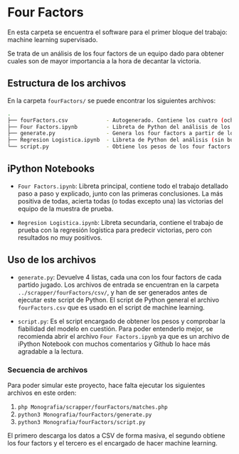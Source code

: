 # Four Factors

En esta carpeta se encuentra el software para el primer bloque del trabajo: machine learning supervisado.  

Se trata de un análisis de los four factors de un equipo dado para obtener cuales son de mayor importancia a la hora de decantar la victoria.

## Estructura de los archivos

En la carpeta `fourFactors/` se puede encontrar los siguientes archivos:

```bash
.
├── fourFactors.csv            - Autogenerado. Contiene los cuatro (ocho en realidad) factores de cada partido.
├── Four Factors.ipynb         - Libreta de Python del análisis de los Four Factors para predecir victorias.
├── generate.py                - Genera los four factors a partir de los datos CSV dados
├── Regresion Logistica.ipynb  - Libreta de Python del análisis (sin buenas conclusiones) de la regresión logística para predecir victorias.
└── script.py                  - Obtiene los pesos de los four factors
```

## iPython Notebooks

- `Four Factors.ipynb`: Libreta principal, contiene todo el trabajo detallado paso a paso y explicado, junto con las primeras conclusiones. La más positiva de todas, acierta todas (o todas excepto una) las victorias del equipo de la muestra de prueba.

- `Regresion Logistica.ipynb`: Libreta secundaria, contiene el trabajo de prueba con la regresión logística para predecir victorias, pero con resultados no muy positivos.

## Uso de los archivos

- `generate.py`: Devuelve 4 listas, cada una con los four factors de cada partido jugado. Los archivos de entrada se encuentran en la carpeta `../scrapper/fourFactors/csv/`, y han de ser generados antes de ejecutar este script de Python. El script de Python general el archivo `fourFactors.csv` que es usado en el script de machine learning.

- `script.py`: Es el script encargado de obtener los pesos y comprobar la fiabilidad del modelo en cuestión. Para poder entenderlo mejor, se recomienda abrir el archivo `Four Factors.ipynb` ya que es un archivo de iPython Notebook con muchos comentarios y Github lo hace más agradable a la lectura.

### Secuencia de archivos

Para poder simular este proyecto, hace falta ejecutar los siguientes archivos en este orden:

1. `php Monografia/scrapper/fourFactors/matches.php`
2. `python3 Monografia/fourFactors/generate.py`
3. `python3 Monografia/fourFactors/script.py`

El primero descarga los datos a CSV de forma masiva, el segundo obtiene los four factors y el tercero es el encargado de hacer machine learning.
